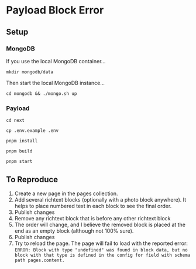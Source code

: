 # Payload Block Error

## Setup

### MongoDB

If you use the local MongoDB container...

`mkdir mongodb/data`

Then start the local MongoDB instance...

`cd mongodb && ./mongo.sh up`

### Payload
`cd next`

`cp .env.example .env`

`pnpm install`

`pnpm build`

`pnpm start`

## To Reproduce

1. Create a new page in the pages collection.
2. Add several richtext blocks (optionally with a photo block anywhere). It helps to place numbered text in each block to see the final order.
3. Publish changes
4. Remove any richtext block that is before any other richtext block
5. The order will change, and I believe the removed block is placed at the end as an empty block (although not 100% sure).
6. Publish changes
7. Try to reload the page. The page will fail to load with the reported error: `ERROR: Block with type "undefined" was found in block data, but no block with that type is defined in the config for field with schema path pages.content.`




